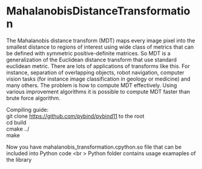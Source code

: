 # MahalanobisDistanceTransformation
The Mahalanobis distance transform (MDT) maps every image pixel into the smallest distance to regions of interest using wide class of metrics that can be defined with symmetric positive-definite matrices. 
So MDT is a generalization of the Euclidean distance transform that use standard euclidean metric. There are lots of applications of 
transforms like this. For instance, separation of overlapping objects, robot navigation, computer vision tasks 
(for instance image classification in geology or medicine) and many others. The problem is how to compute MDT effectively. 
Using various improvement algorithms it is possible to compute MDT faster than brute force algorithm.  <br />

Compiling guide: <br />
git clone https://github.com/pybind/pybind11 to the root <br /> 
cd build <br />
cmake ../ <br />
make <br />

Now you have mahalanobis_transformation.cpython.so file that can be included into Python code <br \>
Python folder contains usage examaples of the library
